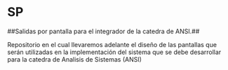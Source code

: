 # SP

##Salidas por pantalla para el integrador de la catedra de ANSI.##

Repositorio en el cual llevaremos adelante el diseño de las pantallas que serán utilizadas en la implementación del sistema que se debe desarrollar para la catedra de Analisis de Sistemas (ANSI)
